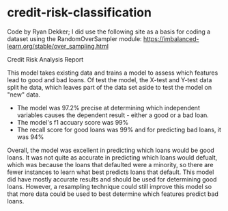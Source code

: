 # credit-risk-classification

Code by Ryan Dekker;
I did use the following site as a basis for coding a dataset using the RandomOverSampler module:
    https://imbalanced-learn.org/stable/over_sampling.html

Credit Risk Analysis Report

This model takes existing data and trains a model to assess which features lead to good and bad loans. Of test the model, the X-test and Y-test data split he data, which leaves part of the data set aside to test the model on "new" data. 
  * The model was 97.2% precise at determining which independent variables causes the dependent result - either a good or a bad loan.
  * The model's f1 accuary score was 99% 
  * The recall score for good loans was 99% and for predicting bad loans, it was 94%

Overall, the model was excellent in predicting which loans would be good loans. It was not quite as accurate in predicting which loans would defualt, which was because the loans that defaulted were a minority, so there are fewer instances to learn what best predicts loans that default. This model did have mostly accurate results and should be used for determining good loans. However, a resampling technique could still improve this model so that more data could be used to best determine which features predict bad loans. 
